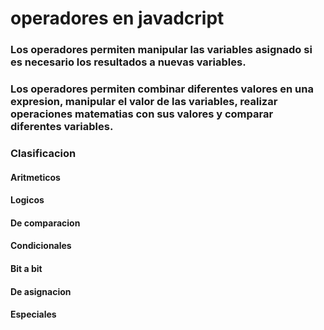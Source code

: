 # operadores en javadcript

### Los operadores permiten manipular las variables asignado si es necesario los resultados a nuevas variables.


### Los operadores permiten combinar diferentes valores en una expresion, manipular el valor de las variables, realizar operaciones matematias con sus valores y comparar diferentes variables.


### Clasificacion
#### Aritmeticos
#### Logicos
#### De comparacion
#### Condicionales
#### Bit a bit
#### De asignacion
#### Especiales

